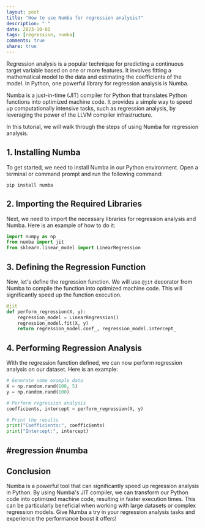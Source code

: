 ```yaml
---
layout: post
title: "How to use Numba for regression analysis?"
description: " "
date: 2023-10-01
tags: [regression, numba]
comments: true
share: true
---
```


Regression analysis is a popular technique for predicting a continuous target variable based on one or more features. It involves fitting a mathematical model to the data and estimating the coefficients of the model. In Python, one powerful library for regression analysis is Numba.

Numba is a just-in-time (JIT) compiler for Python that translates Python functions into optimized machine code. It provides a simple way to speed up computationally intensive tasks, such as regression analysis, by leveraging the power of the LLVM compiler infrastructure.

In this tutorial, we will walk through the steps of using Numba for regression analysis.

## 1. Installing Numba

To get started, we need to install Numba in our Python environment. Open a terminal or command prompt and run the following command:

```
pip install numba
```

## 2. Importing the Required Libraries

Next, we need to import the necessary libraries for regression analysis and Numba. Here is an example of how to do it:

```python
import numpy as np
from numba import jit
from sklearn.linear_model import LinearRegression
```

## 3. Defining the Regression Function

Now, let's define the regression function. We will use `@jit` decorator from Numba to compile the function into optimized machine code. This will significantly speed up the function execution.

```python
@jit
def perform_regression(X, y):
    regression_model = LinearRegression()
    regression_model.fit(X, y)
    return regression_model.coef_, regression_model.intercept_
```

## 4. Performing Regression Analysis

With the regression function defined, we can now perform regression analysis on our dataset. Here is an example:

```python
# Generate some example data
X = np.random.rand(100, 5)
y = np.random.rand(100)

# Perform regression analysis
coefficients, intercept = perform_regression(X, y)

# Print the results
print("Coefficients:", coefficients)
print("Intercept:", intercept)
```

## #regression #numba

## Conclusion

Numba is a powerful tool that can significantly speed up regression analysis in Python. By using Numba's JIT compiler, we can transform our Python code into optimized machine code, resulting in faster execution times. This can be particularly beneficial when working with large datasets or complex regression models. Give Numba a try in your regression analysis tasks and experience the performance boost it offers!